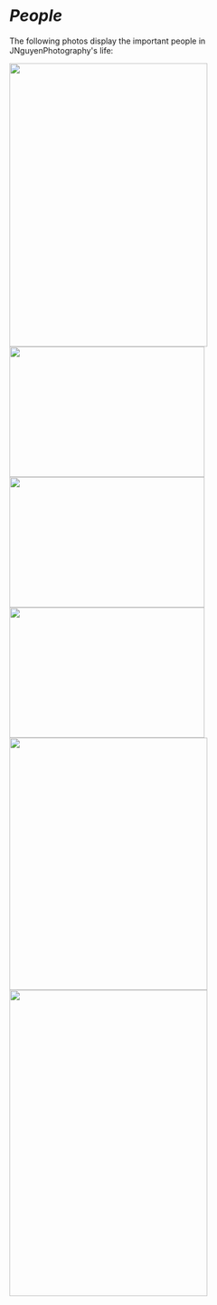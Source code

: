 # _People_

The following photos display the important people in JNguyenPhotography's life:

<img src="https://user-images.githubusercontent.com/89496924/160220620-3370e605-5629-4d3d-a808-c7b144501c4c.jpg" width="350" height="500" />
<img src="https://user-images.githubusercontent.com/89496924/160220650-e7b63ddd-07a6-4f19-b339-b4b838bf7ee0.jpg" width="345" height="230" />
<img src="https://user-images.githubusercontent.com/89496924/160220652-63803a49-26c1-4701-b2d0-6e34d01626d4.jpg" width="345" height="230" />
<img src="https://user-images.githubusercontent.com/89496924/160220692-244a7e8f-c391-42e9-b3d0-a6828ad4e927.jpg" width="345" height="230" />
<img src="https://user-images.githubusercontent.com/89496924/160220866-ec36a4b8-ffec-4f82-972d-ebee4081aa88.jpg" width="350" height="445" />
<img src="https://user-images.githubusercontent.com/89496924/160220951-813c5826-558b-4206-807d-8f820ea479b1.jpg" width="350" height="540" />
